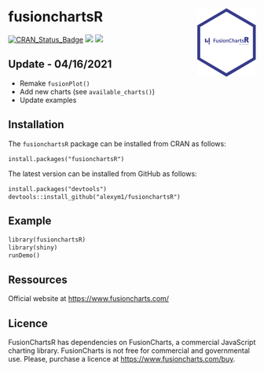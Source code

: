 # fusionchartsR <a href=#><img src='fusionchartsR_logo.png' align="right" height="139" /></a>

[![CRAN_Status_Badge](https://www.r-pkg.org/badges/version/fusionchartsR)](https://cran.r-project.org/package=fusionchartsR)
[![](https://cranlogs.r-pkg.org/badges/fusionchartsR)](https://cran.r-project.org/package=fusionchartsR)
![](https://img.shields.io/badge/github%20version-0.0.2-orange.svg)

## Update - 04/16/2021

* Remake `fusionPlot()`
* Add new charts (see `available_charts()`)
* Update examples

## Installation

The `fusionchartsR` package can be installed from CRAN as follows:

```{r eval = FALSE}
install.packages("fusionchartsR")
```

The latest version can be installed from GitHub as follows: 

```{r eval = FALSE}
install.packages("devtools")
devtools::install_github("alexym1/fusionchartsR")
```

## Example

```{r}
library(fusionchartsR)
library(shiny)
runDemo()
```

## Ressources

Official website at https://www.fusioncharts.com/

## Licence 

FusionChartsR has dependencies on FusionCharts, a commercial JavaScript charting library. FusionCharts is not free for commercial and governmental use. Please, purchase a licence at https://www.fusioncharts.com/buy.

